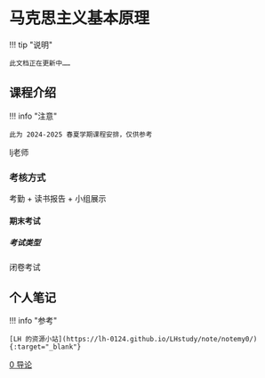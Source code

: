 # 马克思主义基本原理

!!! tip "说明"

    此文档正在更新中……

## 课程介绍

!!! info "注意"

    此为 2024-2025 春夏学期课程安排，仅供参考

lj老师

### 考核方式

考勤 + 读书报告 + 小组展示

#### 期末考试

##### 考试类型

闭卷考试

## 个人笔记

!!! info "参考"

    [LH 的资源小站](https://lh-0124.github.io/LHstudy/note/notemy0/){:target="_blank"}

[0 导论](./ch0.md)